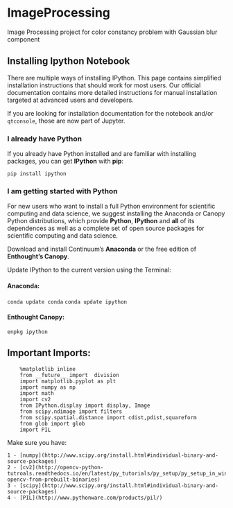 # ImageProcessing
Image Processing project for color constancy problem with Gaussian blur component


Installing Ipython Notebook
---------------------------

There are multiple ways of installing IPython. This page contains simplified installation instructions that should work for most users. Our official documentation contains more detailed instructions for manual installation targeted at advanced users and developers.


If you are looking for installation documentation for the notebook and/or `qtconsole`, those are now part of Jupyter.

### I already have Python

If you already have Python installed and are familiar with installing packages, you can get **IPython** with **pip**:

`pip install ipython`


### I am getting started with Python

For new users who want to install a full Python environment for scientific computing and data science, we suggest installing the Anaconda or Canopy Python distributions, which provide **Python**, **IPython** and **all** of its dependences as well as a complete set of open source packages for scientific computing and data science.

Download and install Continuum’s **Anaconda** or the free edition of **Enthought’s Canopy**.

Update IPython to the current version using the Terminal:

#### Anaconda:

`conda update conda`
`conda update ipython`

#### Enthought Canopy:

`enpkg ipython`


Important Imports:
------------------


		%matplotlib inline
		from __future__ import  division
		import matplotlib.pyplot as plt
		import numpy as np
		import math 
		import cv2
		from IPython.display import display, Image
		from scipy.ndimage import filters
		from scipy.spatial.distance import cdist,pdist,squareform
		from glob import glob
		import PIL

Make sure you have:

	1 - [numpy](http://www.scipy.org/install.html#individual-binary-and-source-packages)
	2 - [cv2](http://opencv-python-tutroals.readthedocs.io/en/latest/py_tutorials/py_setup/py_setup_in_windows/py_setup_in_windows.html#installing-opencv-from-prebuilt-binaries)
	3 - [scipy](http://www.scipy.org/install.html#individual-binary-and-source-packages) 
	4 - [PIL](http://www.pythonware.com/products/pil/)
